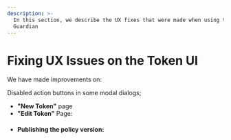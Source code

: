 ```yaml
---
description: >-
  In this section, we describe the UX fixes that were made when using the
  Guardian
---
```


# Fixing UX Issues on the Token UI

We have made improvements on:&#x20;

Disabled action buttons in some modal dialogs;

* **"New Token"** page
* **"Edit Token"** Page:
* #### Publishing the policy version:&#x20;
